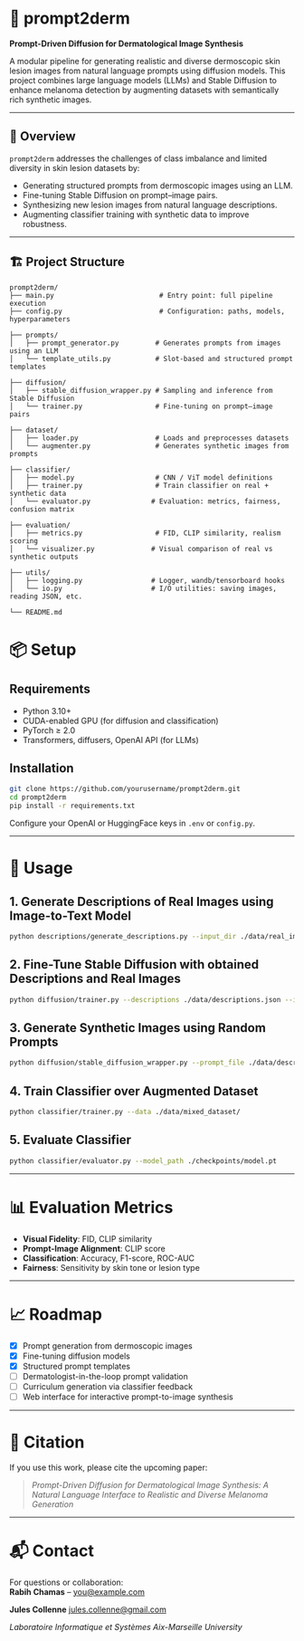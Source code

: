 # 🧬 prompt2derm
**Prompt-Driven Diffusion for Dermatological Image Synthesis**

A modular pipeline for generating realistic and diverse dermoscopic skin lesion images from natural language prompts using diffusion models. This project combines large language models (LLMs) and Stable Diffusion to enhance melanoma detection by augmenting datasets with semantically rich synthetic images.

---

## 🚀 Overview

`prompt2derm` addresses the challenges of class imbalance and limited diversity in skin lesion datasets by:

- Generating structured prompts from dermoscopic images using an LLM.
- Fine-tuning Stable Diffusion on prompt–image pairs.
- Synthesizing new lesion images from natural language descriptions.
- Augmenting classifier training with synthetic data to improve robustness.

---

## 🏗️ Project Structure

```text
prompt2derm/
├── main.py                          # Entry point: full pipeline execution
├── config.py                        # Configuration: paths, models, hyperparameters

├── prompts/
│   ├── prompt_generator.py         # Generates prompts from images using an LLM
│   └── template_utils.py           # Slot-based and structured prompt templates

├── diffusion/
│   ├── stable_diffusion_wrapper.py # Sampling and inference from Stable Diffusion
│   └── trainer.py                  # Fine-tuning on prompt–image pairs

├── dataset/
│   ├── loader.py                   # Loads and preprocesses datasets
│   └── augmenter.py                # Generates synthetic images from prompts

├── classifier/
│   ├── model.py                    # CNN / ViT model definitions
│   ├── trainer.py                  # Train classifier on real + synthetic data
│   └── evaluator.py               # Evaluation: metrics, fairness, confusion matrix

├── evaluation/
│   ├── metrics.py                  # FID, CLIP similarity, realism scoring
│   └── visualizer.py              # Visual comparison of real vs synthetic outputs

├── utils/
│   ├── logging.py                 # Logger, wandb/tensorboard hooks
│   └── io.py                      # I/O utilities: saving images, reading JSON, etc.

└── README.md
```

# 📦 Setup

## Requirements

- Python 3.10+
- CUDA-enabled GPU (for diffusion and classification)
- PyTorch ≥ 2.0
- Transformers, diffusers, OpenAI API (for LLMs)

## Installation

```bash
git clone https://github.com/yourusername/prompt2derm.git
cd prompt2derm
pip install -r requirements.txt
```

Configure your OpenAI or HuggingFace keys in `.env` or `config.py`.

---

# 🧪 Usage

## 1. Generate Descriptions of Real Images using Image-to-Text Model 

```bash
python descriptions/generate_descriptions.py --input_dir ./data/real_images/ --output ./data/descriptions.json
```

## 2. Fine-Tune Stable Diffusion with obtained Descriptions and Real Images

```bash
python diffusion/trainer.py --descriptions ./data/descriptions.json --images ./data/real_images/
```

## 3. Generate Synthetic Images using Random Prompts

```bash
python diffusion/stable_diffusion_wrapper.py --prompt_file ./data/descriptions.json --output_dir ./data/synthetic_images/
```

## 4. Train Classifier over Augmented Dataset

```bash
python classifier/trainer.py --data ./data/mixed_dataset/
```

## 5. Evaluate Classifier

```bash
python classifier/evaluator.py --model_path ./checkpoints/model.pt
```

---

# 📊 Evaluation Metrics

- **Visual Fidelity**: FID, CLIP similarity  
- **Prompt-Image Alignment**: CLIP score  
- **Classification**: Accuracy, F1-score, ROC-AUC  
- **Fairness**: Sensitivity by skin tone or lesion type  

---

# 📈 Roadmap

- [x] Prompt generation from dermoscopic images  
- [x] Fine-tuning diffusion models  
- [x] Structured prompt templates  
- [ ] Dermatologist-in-the-loop prompt validation  
- [ ] Curriculum generation via classifier feedback  
- [ ] Web interface for interactive prompt-to-image synthesis  

---

# 🤝 Citation

If you use this work, please cite the upcoming paper:

> *Prompt-Driven Diffusion for Dermatological Image Synthesis: A Natural Language Interface to Realistic and Diverse Melanoma Generation*  

[//]: # (> Author Names, MICCAI 2025 &#40;submitted&#41;)

---

# 📬 Contact

For questions or collaboration:  
**Rabih Chamas** – [you@example.com](mailto:)

**Jules Collenne** [jules.collenne@gmail.com](mailto:jules.collenne@gmail.com)

*Laboratoire Informatique et Systèmes*
*Aix-Marseille University*